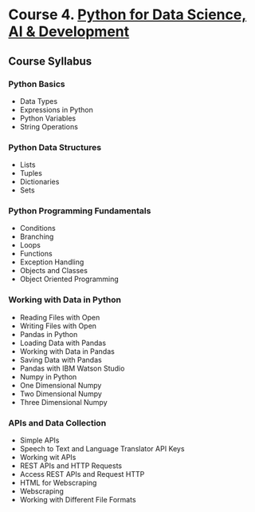 # Course 4. [Python for Data Science, AI & Development](https://www.coursera.org/learn/python-for-applied-data-science-ai)

## Course Syllabus

### Python Basics
- Data Types
- Expressions in Python
- Python Variables
- String Operations

### Python Data Structures
- Lists 
- Tuples
- Dictionaries
- Sets

### Python Programming Fundamentals
- Conditions
- Branching
- Loops
- Functions
- Exception Handling
- Objects and Classes
- Object Oriented Programming

### Working with Data in Python
- Reading Files with Open
- Writing Files with Open
- Pandas in Python
- Loading Data with Pandas
- Working with Data in Pandas
- Saving Data with Pandas
- Pandas with IBM Watson Studio
- Numpy in Python
- One Dimensional Numpy
- Two Dimensional Numpy
- Three Dimensional Numpy

### APIs and Data Collection
- Simple APIs
- Speech to Text and Language Translator API Keys
- Working wit APIs
- REST APIs and HTTP Requests
- Access REST APIs and Request HTTP
- HTML for Webscraping
- Webscraping
- Working with Different File Formats

